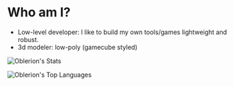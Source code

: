 # Who am I?
- Low-level developer: I like to build my own tools/games lightweight and robust.
- 3d modeler: low-poly (gamecube styled)

![Oblerion's Stats](https://github-readme-stats.vercel.app/api?username=Oblerion&theme=merko&show_icons=true&hide_border=true&count_private=true)

![Oblerion's Top Languages](https://github-readme-stats.vercel.app/api/top-langs/?username=Oblerion&theme=merko&show_icons=true&hide_border=true&layout=compact)



<!--
**oblerion/oblerion** is a ✨ _special_ ✨ repository because its `README.md` (this file) appears on your GitHub profile.

Here are some ideas to get you started:

- 🔭 I’m currently working on ...
- 🌱 I’m currently learning ...
- 👯 I’m looking to collaborate on ...
- 🤔 I’m looking for help with ...
- 💬 Ask me about ...
- 📫 How to reach me: ...
- 😄 Pronouns: ...
- ⚡ Fun fact: ...
-->
